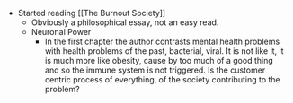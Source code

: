 - Started reading [[The Burnout Society]]
	- Obviously a philosophical essay, not an easy read.
	- Neuronal Power
		- In the first chapter the author contrasts mental health problems with health problems of the past, bacterial, viral. It is not like it, it is much more like obesity, cause by too much of a good thing and so the immune system is not triggered. Is the customer centric process of everything, of the society contributing to the problem?